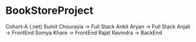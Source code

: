 # BookStoreProject

Cohort-A (.net)
Sumit Chourasia -> Full Stack
Ankit Aryan -> Full Stack
Anjali      -> FrontEnd
Somya Khare -> FrontEnd
Rajat Ravindra -> BackEnd
